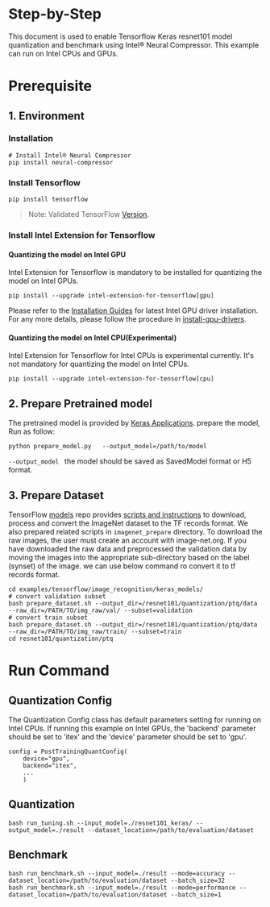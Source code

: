 Step-by-Step
============

This document is used to enable Tensorflow Keras resnet101 model quantization and benchmark using Intel® Neural Compressor.
This example can run on Intel CPUs and GPUs.


# Prerequisite

## 1. Environment

### Installation
```shell
# Install Intel® Neural Compressor
pip install neural-compressor
```

### Install Tensorflow
```shell
pip install tensorflow
```
> Note: Validated TensorFlow [Version](/docs/source/installation_guide.md#validated-software-environment).

### Install Intel Extension for Tensorflow
#### Quantizing the model on Intel GPU
Intel Extension for Tensorflow is mandatory to be installed for quantizing the model on Intel GPUs.

```shell
pip install --upgrade intel-extension-for-tensorflow[gpu]
```
Please refer to the [Installation Guides](https://dgpu-docs.intel.com/installation-guides/ubuntu/ubuntu-focal-dc.html) for latest Intel GPU driver installation.
For any more details, please follow the procedure in [install-gpu-drivers](https://github.com/intel-innersource/frameworks.ai.infrastructure.intel-extension-for-tensorflow.intel-extension-for-tensorflow/blob/master/docs/install/install_for_gpu.md#install-gpu-drivers).

#### Quantizing the model on Intel CPU(Experimental)
Intel Extension for Tensorflow for Intel CPUs is experimental currently. It's not mandatory for quantizing the model on Intel CPUs.

```shell
pip install --upgrade intel-extension-for-tensorflow[cpu]
```

## 2. Prepare Pretrained model

The pretrained model is provided by [Keras Applications](https://keras.io/api/applications/). prepare the model, Run as follow: 
 ```
python prepare_model.py   --output_model=/path/to/model
 ```
`--output_model ` the model should be saved as SavedModel format or H5 format.

## 3. Prepare Dataset

  TensorFlow [models](https://github.com/tensorflow/models) repo provides [scripts and instructions](https://github.com/tensorflow/models/tree/master/research/slim#an-automated-script-for-processing-imagenet-data) to download, process and convert the ImageNet dataset to the TF records format.
  We also prepared related scripts in `imagenet_prepare` directory. To download the raw images, the user must create an account with image-net.org. If you have downloaded the raw data and preprocessed the validation data by moving the images into the appropriate sub-directory based on the label (synset) of the image. we can use below command ro convert it to tf records format.

  ```shell
  cd examples/tensorflow/image_recognition/keras_models/
  # convert validation subset
  bash prepare_dataset.sh --output_dir=/resnet101/quantization/ptq/data --raw_dir=/PATH/TO/img_raw/val/ --subset=validation
  # convert train subset
  bash prepare_dataset.sh --output_dir=/resnet101/quantization/ptq/data --raw_dir=/PATH/TO/img_raw/train/ --subset=train
  cd resnet101/quantization/ptq
  ```

# Run Command

## Quantization Config
The Quantization Config class has default parameters setting for running on Intel CPUs. If running this example on Intel GPUs, the 'backend' parameter should be set to 'itex' and the 'device' parameter should be set to 'gpu'.

```
config = PostTrainingQuantConfig(
    device="gpu",
    backend="itex",
    ...
    )
```

## Quantization
  ```shell
  bash run_tuning.sh --input_model=./resnet101_keras/ --output_model=./result --dataset_location=/path/to/evaluation/dataset
  ```

## Benchmark
  ```shell
  bash run_benchmark.sh --input_model=./result --mode=accuracy --dataset_location=/path/to/evaluation/dataset --batch_size=32
  bash run_benchmark.sh --input_model=./result --mode=performance --dataset_location=/path/to/evaluation/dataset --batch_size=1
  ```